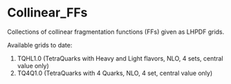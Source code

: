 # Collinear_FFs
Collections of collinear fragmentation functions (FFs) given as LHPDF grids.


Available grids to date:

1. TQHL1.0 (TetraQuarks with Heavy and Light flavors, NLO, 4 sets, central value only)
2. TQ4Q1.0 (TetraQuarks with 4 Quarks, NLO, 4 set, central value only)
